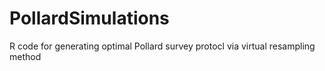 # PollardSimulations
R code for generating optimal Pollard survey protocl via virtual resampling method
